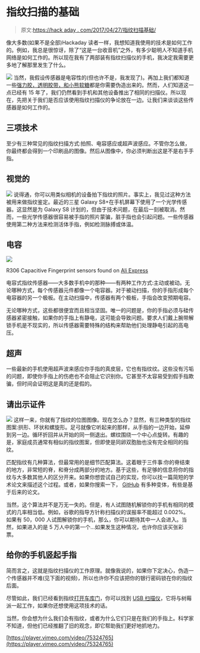 # 指纹扫描的基础

> 原文:[https://hack aday . com/2017/04/27/指纹扫描基础/](https://hackaday.com/2017/04/27/fundamentals-of-fingerprint-scanning/)

像大多数(如果不是全部)Hackaday 读者一样，我想知道我使用的技术是如何工作的。例如，我总是很惊讶，除了“这是一台收音机”之外，有多少聪明人不知道手机网络是如何工作的。所以现在我有了两部装有指纹扫描仪的手机，我决定我需要更多地了解那里发生了什么。

[![](../Images/c136dd9ed650dd32fa1316c5e20ae4df.png)](https://hackaday.com/wp-content/uploads/2017/04/finger11.png) 当然，我假设传感器是电容性的(但也许不是，我发现了)。再加上我们都知道一些[强力胶，透明胶带，和小熊软糖](https://hackaday.com/2015/11/10/your-unhashable-fingerprints-secure-nothing/)都是你需要伪造出来的。然而，人们知道这一点已经有 15 年了，我们仍然看到手机和其他设备推出了相同的扫描仪。所以现在，先把关于我们是否应该使用指纹扫描仪的争论放在一边。让我们来谈谈这些传感器是如何工作的。

## 三项技术

至少有三种常见的指纹扫描方式:拍照、电容感应或超声波感应。不管你怎么做，你最终都会得到一个印刷品的图像。然后从图像中，你必须判断出这是不是右手手指。

## 视觉的

[![](../Images/e544528679dc2ecb6aebed42f7b5afcc.png)](https://hackaday.com/wp-content/uploads/2017/04/finger2.jpg) 说得通，你可以用类似相机的设备拍下指纹的照片。事实上，我见过这种方法被用来做指纹鉴定。最近的三星 Galaxy S8+在手机屏幕下使用了一个光学传感器。这显然是为 Galaxy S8 计划的，但由于技术问题，在最后一刻被取消。然而，一些光学传感器很容易被手指的照片蒙骗，脏手指也会引起问题。一些传感器使用第二种方法来检测活体手指，例如检测脉搏或体温。

## 电容

![](../Images/0ddb30043307879caedaaf240e9a5c0f.png)

R306 Capacitive Fingerprint sensors found on [Ali Express](https://www.aliexpress.com/item/R306-Capacitive-Fingerprint-Reader-Module-Sensor-Scanner/32607084262.html)

电容式指纹传感器——大多数手机中的那种——有两种工作方式:主动或被动。无论哪种方式，每个传感器元件都像一个电容器。对于被动扫描，你的手指形成每个电容器的另一个极板。在主动扫描中，传感器有两个极板，手指会改变预期电容。

无论哪种方式，这些都很便宜而且相当坚固。唯一的问题是，你的手指必须与硅传感器紧密接触，如果你的手指上有静电，这可能会导致问题。要求人们戴上腕带解锁手机是不现实的，所以传感器需要特殊的结构来帮助他们处理静电引起的高电压。

## 超声

一些最新的手机使用超声波来感应你手指的真皮层，它也有指纹纹。这些没有污垢的问题，即使你手指上的伤疤也不会阻止它识别你。它甚至不太容易受到假手指欺骗，但时间会证明这是真的还是假的。

## 请出示证件

[![](../Images/b9f7a3e8a9796613bdc01c62c46a1f9e.png)](https://hackaday.com/wp-content/uploads/2017/04/finger3.png) 这样一来，你就有了指纹的位图图像。现在怎么办？显然，有三种类型的指纹图案:拱形、环状和螺旋形。足弓就像它听起来的那样，从手指的一边开始，延伸到另一边。循环折回并从开始的同一侧退出。螺纹围绕一个中心点旋转。有趣的是，家庭成员通常有相似的指纹图案，但即使是同卵双胞胎也没有完全相同的指纹。

匹配指纹有几种算法，但最常用的是细节匹配算法。这着眼于三件事:你的脊结束的地方，非常短的脊，和脊分成两部分的地方。基于这些，有足够的信息将你的指纹与大多数其他人的区分开来。如果你想尝试自己的实现，你可以找一篇简短的学术论文来描述这个过程。或者，如果你搜索一下， [GitHub](https://github.com/ethiery/FuFengprint-Matcher) 有多种变体，有些是基于后来的论文。

当然，这个算法并不是万无一失的。但是，有人试图随机解锁你的手机有相同的模式的几率相当低。例如，谷歌的指导方针称扫描仪的误报率不能超过 0.002%。如果有 50，000 人试图解锁你的手机，那么，你可以期待其中一人会进入。当然，如果进入的是 5 万人中的第一个…如果发生这种情况，也许你应该买张彩票。

## 给你的手机竖起手指

简而言之，这就是指纹扫描仪的工作原理。就像我说的，如果你下定决心，伪造一个传感器并不难(见下面的视频)，所以也许你不应该把你的银行密码锁在你的指纹后面。

尽管如此，我们已经看到指纹[打开车库门](https://hackaday.com/2016/03/16/fingerprint-garage-door-wont-open-every-time-a-neighbor-microwaves-a-burrito/)，你可以找到 [USB 扫描仪](https://hackaday.com/2016/01/29/fingerprint-scanner-for-laptop-and-raspberry-pi-or-giving-the-finger-to-your-computer/)，它将与树莓派一起工作，如果你还想使用这项技术的话。

当然，你会想为什么我们会有指纹，或者为什么它们只是在我们的手指上。科学家不知道，但他们已经推翻了旧的观念，即它帮助我们更好地抓地力。

[https://player.vimeo.com/video/75324765](https://player.vimeo.com/video/75324765)